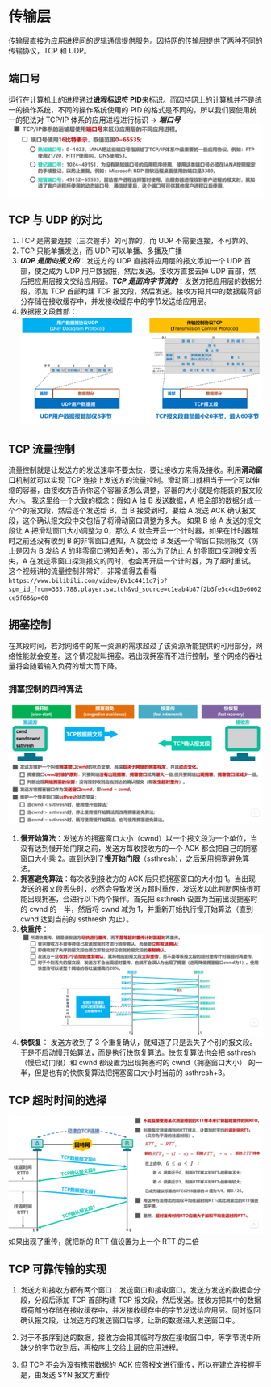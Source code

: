 # 传输层

传输层直接为应用进程间的逻辑通信提供服务。因特网的传输层提供了两种不同的传输协议，TCP 和 UDP。

## 端口号

运行在计算机上的进程通过**进程标识符 PID**来标识。而因特网上的计算机并不是统一的操作系统，不同的操作系统使用的 PID 的格式是不同的，所以我们要使用统一的犯法对 TCP/IP 体系的应用进程进行标识 -> **_端口号_**
![Alt](./image/端口号范围.png)

## TCP 与 UDP 的对比

1. TCP 是需要连接（三次握手）的可靠的，而 UDP 不需要连接，不可靠的。
2. TCP 只能单播发送，而 UDP 可以单播、多播及广播
3. **_UDP 是面向报文的_**：发送方的 UDP 直接将应用层的报文添加一个 UDP 首部，使之成为 UDP 用户数据报，然后发送。接收方直接去掉 UDP 首部，然后把应用层报文交给应用层。**_TCP 是面向字节流的_**：发送方把应用层的数据分段，添加 TCP 首部构建 TCP 报文段，然后发送。接收方把其中的数据载荷部分存储在接收缓存中，并发接收缓存中的字节发送给应用层。
4. 数据报文段首部：
   ![Alt](./image/TCP和UDP的报文段首部格式.png)

## TCP 流量控制

流量控制就是让发送方的发送速率不要太快，要让接收方来得及接收。利用**滑动窗口**机制就可以实现 TCP 连接上发送方的流量控制。滑动窗口就相当于一个可以伸缩的容器，由接收方告诉你这个容器该怎么调整，容器的大小就是你能装的报文段大小。
我这里给一个大致的概念：假如 A 给 B 发送数据，A 把全部的数据分成一个个的报文段，然后逐个发送给 B，当 B 接受到时，要给 A 发送 ACK 确认报文段，这个确认报文段中交包括了将滑动窗口调整为多大。
如果 B 给 A 发送的报文段让 A 把滑动窗口大小调整为 0，那么 A 就会开启一个计时器，如果在计时器超时之前还没有收到 B 的非零窗口通知，A 就会给 B 发送一个零窗口探测报文（防止是因为 B 发给 A 的非零窗口通知丢失），那么为了防止 A 的零窗口探测报文丢失，A 在发送零窗口探测报文的同时，也会再开启一个计时器，为了超时重试。
这个视频讲的流量控制非常好，非常值得去看看`https://www.bilibili.com/video/BV1c4411d7jb?spm_id_from=333.788.player.switch&vd_source=c1eab4b87f2b3fe5c4d10e6062ce5f68&p=60`

## 拥塞控制

在某段时间，若对网络中的某一资源的需求超过了该资源所能提供的可用部分，网络性能就会变差。这个情况就叫拥塞。若出现拥塞而不进行控制，整个网络的吞吐量将会随着输入负荷的增大而下降。

### 拥塞控制的四种算法

![Alt](./image/拥塞控制算法.png)

1. **慢开始算法**：发送方的拥塞窗口大小（cwnd）以一个报文段为一个单位，当没有达到慢开始门限之前，发送方每收接收方的一个 ACK 都会把自己的拥塞窗口大小乘 2。直到达到了**慢开始门限**（ssthresh），之后采用拥塞避免算法。
2. **拥塞避免算法**：每次收到接收方的 ACK 后只把拥塞窗口的大小加 1。当出现发送的报文段丢失时，必然会导致发送方超时重传，发送发以此判断网络很可能出现拥塞，会进行以下两个操作。首先把 ssthresh 设置为当前出现拥塞时的 cwnd 的一半，然后将 cwnd 减为 1，并重新开始执行慢开始算法（直到 cwnd 达到当前的 ssthresh 为止）。
3. **快重传**：
   ![Alt](./image/快重传算法.png)
4. **快恢复**：
   发送方收到了 3 个重复确认，就知道了只是丢失了个别的报文段。于是不启动慢开始算法，而是执行快恢复算法。快恢复算法也会把 ssthresh（慢启动门限）和 cwnd 都设置为出现拥塞时的 cwnd（拥塞窗口大小） 的一半，但是也有的快恢复算法把拥塞窗口大小时当前的 ssthresh+3。

## TCP 超时时间的选择

![Alt](./image/超时重传时间的选择.png)
如果出现了重传，就把新的 RTT 值设置为上一个 RTT 的二倍

## TCP 可靠传输的实现

1. 发送方和接收方都有两个窗口：发送窗口和接收窗口。发送方发送的数据会分段，分段后添加 TCP 首部构建 TCP 报文段，然后发送。接收方把其中的数据载荷部分存储在接收缓存中，并发接收缓存中的字节发送给应用层。同时返回确认报文段，让发送方的发送窗口后移，让新的数据进入发送窗口中。

2. 对于不按序到达的数据，接收方会把其临时存放在接收窗口中，等字节流中所缺少的字节收到后，再按序上交给上层的应用进程。
3. 但 TCP 不会为没有携带数据的 ACK 应答报文进行重传，所以在建立连接握手是，由发送 SYN 报文方重传
